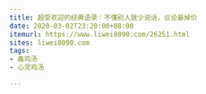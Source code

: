 ```yaml
---
title: 超受欢迎的经典语录：不懂别人就少说话，议论最掉价
date: 2020-03-02T23:20:00+08:00
itemurl: https://www.liwei8090.com/26251.html
sites: liwei8090.com
tags:
- 毒鸡汤
- 心灵鸡汤

---
```

